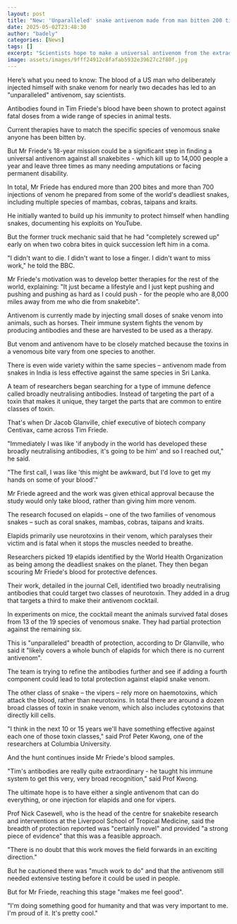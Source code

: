```yaml
---
layout: post
title: "New: 'Unparalleled' snake antivenom made from man bitten 200 times"
date: 2025-05-02T23:48:30
author: "badely"
categories: [News]
tags: []
excerpt: "Scientists hope to make a universal antivenom from the extraordinary blood of a man exposed to snake venom for decades."
image: assets/images/9fff24912c8fafab5932e39627c2f80f.jpg
---
```


Here’s what you need to know: The blood of a US man who deliberately injected himself with snake venom for nearly two decades has led to an "unparalleled" antivenom, say scientists.

Antibodies found in Tim Friede's blood have been shown to protect against fatal doses from a wide range of species in animal tests. 

Current therapies have to match the specific species of venomous snake anyone has been bitten by.

But Mr Friede's 18-year mission could be a significant step in finding a universal antivenom against all snakebites - which kill up to 14,000 people a year and leave three times as many needing amputations or facing permanent disability.

In total, Mr Friede has endured more than 200 bites and more than 700 injections of venom he prepared from some of the world's deadliest snakes, including multiple species of mambas, cobras, taipans and kraits.

He initially wanted to build up his immunity to protect himself when handling snakes, documenting his exploits on YouTube.

But the former truck mechanic said that he had "completely screwed up" early on when two cobra bites in quick succession left him in a coma.

"I didn't want to die. I didn't want to lose a finger. I didn't want to miss work," he told the BBC.

Mr Friede's motivation was to develop better therapies for the rest of the world, explaining: "It just became a lifestyle and I just kept pushing and pushing and pushing as hard as I could push - for the people who are 8,000 miles away from me who die from snakebite".

Antivenom is currently made by injecting small doses of snake venom into animals, such as horses. Their immune system fights the venom by producing antibodies and these are harvested to be used as a therapy.

But venom and antivenom have to be closely matched because the toxins in a venomous bite vary from one species to another. 

There is even wide variety within the same species – antivenom made from snakes in India is less effective against the same species in Sri Lanka. 

A team of researchers began searching for a type of immune defence called broadly neutralising antibodies. Instead of targeting the part of a toxin that makes it unique, they target the parts that are common to entire classes of toxin.

That's when Dr Jacob Glanville, chief executive of biotech company Centivax, came across Tim Friede.

"Immediately I was like 'if anybody in the world has developed these broadly neutralising antibodies, it's going to be him' and so I reached out," he said.

"The first call, I was like 'this might be awkward, but I'd love to get my hands on some of your blood'."

Mr Friede agreed and the work was given ethical approval because the study would only take blood, rather than giving him more venom.

The research focused on elapids – one of the two families of venomous snakes – such as coral snakes, mambas, cobras, taipans and kraits.

Elapids primarily use neurotoxins in their venom, which paralyses their victim and is fatal when it stops the muscles needed to breathe.

Researchers picked 19 elapids identified by the World Health Organization as being among the deadliest snakes on the planet. They then began scouring Mr Friede's blood for protective defences.

Their work, detailed in the journal Cell, identified two broadly neutralising antibodies that could target two classes of neurotoxin. They added in a drug that targets a third to make their antivenom cocktail.

In experiments on mice, the cocktail meant the animals survived fatal doses from 13 of the 19 species of venomous snake. They had partial protection against the remaining six.

This is "unparalleled" breadth of protection, according to Dr Glanville, who said it "likely covers a whole bunch of elapids for which there is no current antivenom".

The team is trying to refine the antibodies further and see if adding a fourth component could lead to total protection against elapid snake venom.

The other class of snake – the vipers – rely more on haemotoxins, which attack the blood, rather than neurotoxins. In total there are around a dozen broad classes of toxin in snake venom, which also includes cytotoxins that directly kill cells.

"I think in the next 10 or 15 years we'll have something effective against each one of those toxin classes," said Prof Peter Kwong, one of the researchers at Columbia University.

And the hunt continues inside Mr Friede's blood samples.

"Tim's antibodies are really quite extraordinary - he taught his immune system to get this very, very broad recognition," said Prof Kwong.

The ultimate hope is to have either a single antivenom that can do everything, or one injection for elapids and one for vipers.

Prof Nick Casewell, who is the head of the centre for snakebite research and interventions at the Liverpool School of Tropical Medicine, said the breadth of protection reported was "certainly novel" and provided "a strong piece of evidence" that this was a feasible approach.

"There is no doubt that this work moves the field forwards in an exciting direction."

But he cautioned there was "much work to do" and that the antivenom still needed extensive testing before it could be used in people.

But for Mr Friede, reaching this stage "makes me feel good".

"I'm doing something good for humanity and that was very important to me. I'm proud of it. It's pretty cool."


